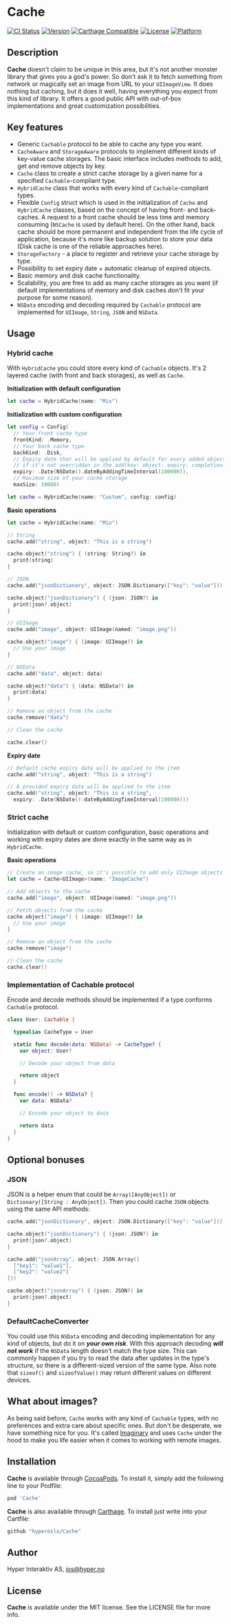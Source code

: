 # Cache

[![CI Status](http://img.shields.io/travis/hyperoslo/Cache.svg?style=flat)](https://travis-ci.org/hyperoslo/Cache)
[![Version](https://img.shields.io/cocoapods/v/Cache.svg?style=flat)](http://cocoadocs.org/docsets/Cache)
[![Carthage Compatible](https://img.shields.io/badge/Carthage-compatible-4BC51D.svg?style=flat)](https://github.com/Carthage/Carthage)
[![License](https://img.shields.io/cocoapods/l/Cache.svg?style=flat)](http://cocoadocs.org/docsets/Cache)
[![Platform](https://img.shields.io/cocoapods/p/Cache.svg?style=flat)](http://cocoadocs.org/docsets/Cache)

## Description

**Cache** doesn't claim to be unique in this area, but it's not another monster
library that gives you a god's power.
So don't ask it to fetch something from network or magically set an image from
URL to your `UIImageView`.
It does nothing but caching, but it does it well, having everything you expect
from this kind of library. It offers a good public API with out-of-box
implementations and great customization possibilities.   

## Key features

- Generic `Cachable` protocol to be able to cache any type you want.
- `CacheAware` and `StorageAware` protocols to implement different kinds
of key-value cache storages. The basic interface includes methods to add, get
and remove objects by key.
- `Cache` class to create a strict cache storage by a given name for a specified
`Cachable`-compliant type.
- `HybridCache` class that works with every kind of `Cachable`-compliant types.
- Flexible `Config` struct which is used in the initialization of `Cache` and
`HybridCache` classes, based on the concept of having front- and back- caches.
A request to a front cache should be less time and memory consuming (`NSCache` is used
by default here). On the other hand, back cache should be more permanent and
independent from the life cycle of application, because it's more like backup
solution to store your data (Disk cache is one of the reliable approaches here).
- `StorageFactory` - a place to register and retrieve your cache storage by type.
- Possibility to set expiry date + automatic cleanup of expired objects.
- Basic memory and disk cache functionality.
- Scalability, you are free to add as many cache storages as you want
(if default implementations of memory and disk caches don't fit your purpose for some reason).
- `NSData` encoding and decoding required by `Cachable` protocol are implemented
for `UIImage`, `String`, `JSON` and `NSData`.

## Usage

### Hybrid cache

With `HybridCache` you could store every kind of `Cachable` objects.
It's 2 layered cache (with front and back storages), as well as `Cache`.

**Initialization with default configuration**

```swift
let cache = HybridCache(name: "Mix")
```

**Initialization with custom configuration**

```swift
let config = Config(
  // Your front cache type
  frontKind: .Memory,
  // Your back cache type
  backKind: .Disk,
  // Expiry date that will be applied by default for every added object
  // if it's not overridden in the add(key: object: expiry: completion:) method
  expiry: .Date(NSDate().dateByAddingTimeInterval(100000)),
  // Maximum size of your cache storage    
  maxSize: 10000)

let cache = HybridCache(name: "Custom", config: config)
```

**Basic operations**

```swift
let cache = HybridCache(name: "Mix")

// String
cache.add("string", object: "This is a string")

cache.object("string") { (string: String?) in
  print(string)
}

// JSON
cache.add("jsonDictionary", object: JSON.Dictionary(["key": "value"]))

cache.object("jsonDictionary") { (json: JSON?) in
  print(json?.object)
}

// UIImage
cache.add("image", object: UIImage(named: "image.png"))

cache.object("image") { (image: UIImage?) in
  // Use your image
}

// NSData
cache.add("data", object: data)

cache.object("data") { (data: NSData?) in
  print(data)
}

// Remove an object from the cache
cache.remove("data")

// Clean the cache

cache.clear()
```

**Expiry date**

```swift
// Default cache expiry date will be applied to the item
cache.add("string", object: "This is a string")

// A provided expiry date will be applied to the item
cache.add("string", object: "This is a string",
  expiry: .Date(NSDate().dateByAddingTimeInterval(100000)))
```

### Strict cache

Initialization with default or custom configuration, basic operations and
working with expiry dates are done exactly in the same way as in `HybridCache`.

**Basic operations**

```swift
// Create an image cache, so it's possible to add only UIImage objects
let cache = Cache<UIImage>(name: "ImageCache")

// Add objects to the cache
cache.add("image", object: UIImage(named: "image.png"))

// Fetch objects from the cache
cache.object("image") { (image: UIImage?) in
  // Use your image
}

// Remove an object from the cache
cache.remove("image")

// Clean the cache
cache.clear()
```

### Implementation of Cachable protocol

Encode and decode methods should be implemented if a type conforms `Cachable` protocol.

```swift
class User: Cachable {

  typealias CacheType = User

  static func decode(data: NSData) -> CacheType? {
    var object: User?

    // Decode your object from data

    return object
  }

  func encode() -> NSData? {
    var data: NSData?

    // Encode your object to data

    return data
  }
}
```

## Optional bonuses

### JSON

JSON is a helper enum that could be `Array([AnyObject])` or `Dictionary([String : AnyObject])`.
Then you could cache `JSON` objects using the same API methods:

```swift
cache.add("jsonDictionary", object: JSON.Dictionary(["key": "value"]))

cache.object("jsonDictionary") { (json: JSON?) in
  print(json?.object)
}

cache.add("jsonArray", object: JSON.Array([
  ["key1": "value1"],
  ["key2": "value2"]
]))

cache.object("jsonArray") { (json: JSON?) in
  print(json?.object)
}
```

### DefaultCacheConverter

You could use this `NSData` encoding and decoding implementation for any kind
of objects, but do it on ***your own risk***. With this approach decoding
***will not work*** if the `NSData` length doesn't match the type size. This can commonly
happen if you try to read the data after updates in the type's structure, so
there is a different-sized version of the same type. Also note that `sizeof()`
and `sizeofValue()` may return different values on different devices.

## What about images?

As being said before, `Cache` works with any kind of `Cachable` types, with no
preferences and extra care about specific ones. But don't be desperate, we have
something nice for you. It's called [Imaginary](https://github.com/hyperoslo/Imaginary)
and uses `Cache` under the hood to make you life easier when it comes to working
with remote images.

## Installation

**Cache** is available through [CocoaPods](http://cocoapods.org). To install
it, simply add the following line to your Podfile:

```ruby
pod 'Cache'
```

**Cache** is also available through [Carthage](https://github.com/Carthage/Carthage).
To install just write into your Cartfile:

```ruby
github "hyperoslo/Cache"
```

## Author

Hyper Interaktiv AS, ios@hyper.no

## License

**Cache** is available under the MIT license. See the LICENSE file for more info.
